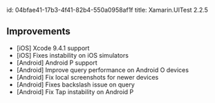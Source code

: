 id: 04bfae41-17b3-4f41-82b4-550a0958af1f
title: Xamarin.UITest 2.2.5

## Improvements

* [iOS] Xcode 9.4.1 support
* [iOS] Fixes instability on iOS simulators
* [Android] Android P support
* [Android] Improve query performance on Android O devices
* [Android] Fix local screenshots for newer devices
* [Android] Fixes backslash issue on query
* [Android] Fix Tap instability on Android P
